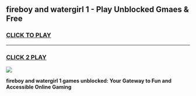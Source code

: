
## fireboy and watergirl 1 - Play Unblocked Gmaes & Free
<h3>
<a href="https://premium.freeplayer.one?title=fireboy_and_watergirl_1&ref=19F">CLICK TO PLAY</a></h3>
<hr>

<h3>
<a href="https://premium.freeplayer.one?title=fireboy_and_watergirl_1&ref=19F">CLICK 2 PLAY</a>
  
</h3>

<a href="https://premium.freeplayer.one?title=fireboy_and_watergirl_1&ref=19F/"><img src="https://clearcache.store/games.png"></a>


**fireboy and watergirl 1 games unblocked: Your Gateway to Fun and Accessible Online Gaming**
